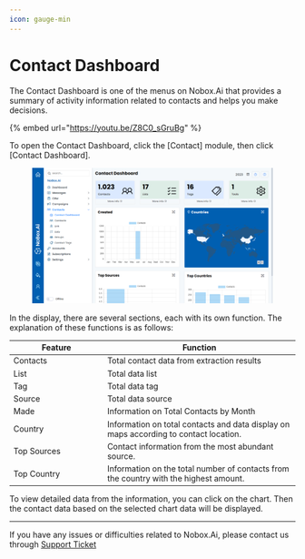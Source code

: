 ```yaml
---
icon: gauge-min
---
```


# Contact Dashboard

The Contact Dashboard is one of the menus on Nobox.Ai that provides a summary of activity information related to contacts and helps you make decisions.

{% embed url="https://youtu.be/Z8C0_sGruBg" %}

To open the Contact Dashboard, click the \[Contact] module, then click \[Contact Dashboard].

<figure><img src="../../.gitbook/assets/Contact Dashboard.png" alt=""><figcaption></figcaption></figure>

In the display, there are several sections, each with its own function. The explanation of these functions is as follows:

<table><thead><tr><th width="151.4000244140625">Feature</th><th>Function</th></tr></thead><tbody><tr><td>Contacts</td><td>Total contact data from extraction results</td></tr><tr><td>List</td><td>Total data list</td></tr><tr><td>Tag</td><td>Total data tag</td></tr><tr><td>Source</td><td>Total data source</td></tr><tr><td>Made</td><td>Information on Total Contacts by Month</td></tr><tr><td>Country</td><td>Information on total contacts and data display on maps according to contact location.</td></tr><tr><td>Top Sources</td><td>Contact information from the most abundant source.</td></tr><tr><td>Top Country</td><td>Information on the total number of contacts from the country with the highest amount.</td></tr></tbody></table>

To view detailed data from the information, you can click on the chart. Then the contact data based on the selected chart data will be displayed.

***

If you have any issues or difficulties related to Nobox.Ai, please contact us through [Support Ticket](https://crm.nobox.ai/clients/tickets)
